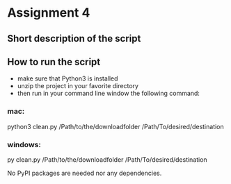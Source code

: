 # Assignment 4

## Short description of the script


## How to run the script
+ make sure that Python3 is installed
+ unzip the project in your favorite directory
+ then run in your command line window the following command:

### mac:
python3 clean.py /Path/to/the/downloadfolder
/Path/To/desired/destination

### windows:
py clean.py /Path/to/the/downloadfolder
/Path/To/desired/destination

No PyPI packages are needed nor any dependencies. 



